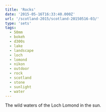 ```yaml
---
title: 'Rocks'
date: '2015-05-16T16:33:40.000Z'
url: '/scotland-2015/scotland-20150516-03/'
type: 'sets'
tags:
  - 50mm
  - bokeh
  - d300s
  - lake
  - landscape
  - loch
  - lomond
  - nikon
  - outdoor
  - rock
  - scotland
  - stone
  - sunlight
  - water
---
```


The wild waters of the Loch Lomond in the sun.
